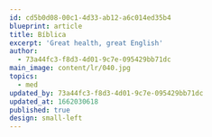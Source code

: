 ```yaml
---
id: cd5b0d08-00c1-4d33-ab12-a6c014ed35b4
blueprint: article
title: Bíblica
excerpt: 'Great health, great English'
author:
  - 73a44fc3-f8d3-4d01-9c7e-095429bb71dc
main_image: content/lr/040.jpg
topics:
  - med
updated_by: 73a44fc3-f8d3-4d01-9c7e-095429bb71dc
updated_at: 1662030618
published: true
design: small-left
---
```

